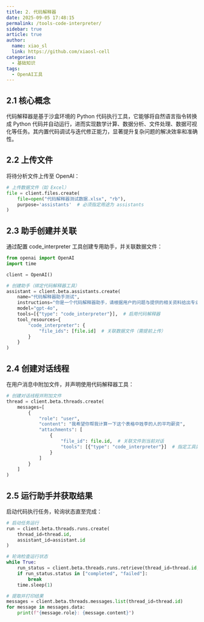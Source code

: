 ```yaml
---
title: 2. 代码解释器
date: 2025-09-05 17:48:15
permalink: /tools-code-interpreter/
sidebar: true
article: true
author: 
  name: xiao_sl
  link: https://github.com/xiaosl-cell
categories: 
  - 基础知识
tags: 
  - OpenAI工具
---
```


## 2.1 核心概念

代码解释器是基于沙盒环境的 Python 代码执行工具，它能够将自然语言指令转换成 Python 代码并自动运行，进而实现数学计算、数据分析、文件处理、数据可视化等任务。其内置代码调试与迭代修正能力，显著提升复杂问题的解决效率和准确性。


## 2.2 上传文件

将待分析文件上传至 OpenAI：

```python
# 上传数据文件（如 Excel）
file = client.files.create(
    file=open("代码解释器测试数据.xlsx", "rb"),
    purpose='assistants'  # 必须指定用途为 assistants
)
```

## 2.3 助手创建并关联

通过配置 code_interpreter 工具创建专用助手，并关联数据文件：

```python
from openai import OpenAI
import time

client = OpenAI()

# 创建助手（绑定代码解释器工具）
assistant = client.beta.assistants.create(
    name="代码解释器助手测试",
    instructions="你是一个代码解释器助手，请根据用户的问题与提供的相关资料给出专业的回答",
    model="gpt-4o",
    tools=[{"type": "code_interpreter"}],  # 启用代码解释器
    tool_resources={
        "code_interpreter": {
            "file_ids": [file.id]  # 关联数据文件（需提前上传）
        }
    }
)
```

## 2.4 创建对话线程

在用户消息中附加文件，并声明使用代码解释器工具：

```python
# 创建对话线程并附加文件
thread = client.beta.threads.create(
    messages=[
        {
            "role": "user",
            "content": "我希望你帮我计算一下这个表格中姓李的人的平均薪资",
            "attachments": [
                {
                    "file_id": file.id,  # 关联文件到当前对话
                    "tools": [{"type": "code_interpreter"}]  # 指定工具类型
                }
            ]
        }
    ]
)
```

## 2.5 运行助手并获取结果

启动代码执行任务，轮询状态直至完成：

```python
# 启动任务运行
run = client.beta.threads.runs.create(
    thread_id=thread.id,
    assistant_id=assistant.id
)

# 轮询检查运行状态
while True:
    run_status = client.beta.threads.runs.retrieve(thread_id=thread.id, run_id=run.id)
    if run_status.status in ["completed", "failed"]:
        break
    time.sleep(1)

# 提取并打印结果
messages = client.beta.threads.messages.list(thread_id=thread.id)
for message in messages.data:
    print(f"{message.role}: {message.content}")
```